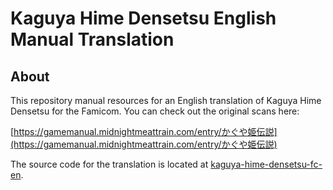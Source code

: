 [//]: <> (This readme is in the markdown format. Please preview in a markdown parser.)

# Kaguya Hime Densetsu English Manual Translation

## About
This repository manual resources for an English translation of Kaguya Hime Densetsu for the Famicom. You can check out the original scans here:

[https://gamemanual.midnightmeattrain.com/entry/かぐや姫伝説](https://gamemanual.midnightmeattrain.com/entry/かぐや姫伝説)

The source code for the translation is located at [kaguya-hime-densetsu-fc-en](https://github.com/romh-acking/kaguya-hime-densetsu-fc-en).